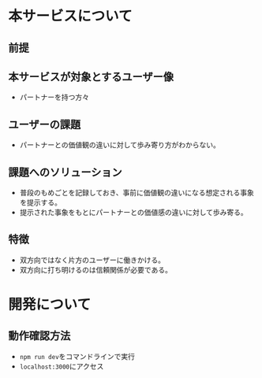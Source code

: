 # 本サービスについて

## 前提

## 本サービスが対象とするユーザー像

- パートナーを持つ方々

## ユーザーの課題

- パートナーとの価値観の違いに対して歩み寄り方がわからない。

## 課題へのソリューション

- 普段のもめごとを記録しておき、事前に価値観の違いになる想定される事象を提示する。
- 提示された事象をもとにパートナーとの価値感の違いに対して歩み寄る。

## 特徴

- 双方向ではなく片方のユーザーに働きかける。
- 双方向に打ち明けるのは信頼関係が必要である。

# 開発について

## 動作確認方法

- `npm run dev`をコマンドラインで実行
- `localhost:3000`にアクセス
